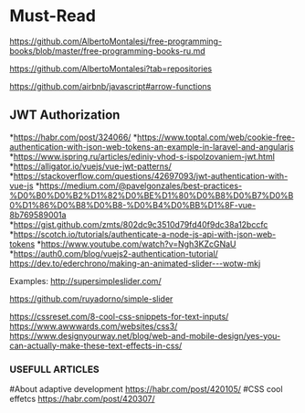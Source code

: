 # Must-Read

https://github.com/AlbertoMontalesi/free-programming-books/blob/master/free-programming-books-ru.md

https://github.com/AlbertoMontalesi?tab=repositories

https://github.com/airbnb/javascript#arrow-functions


## JWT Authorization

*https://habr.com/post/324066/
*https://www.toptal.com/web/cookie-free-authentication-with-json-web-tokens-an-example-in-laravel-and-angularjs
*https://www.ispring.ru/articles/ediniy-vhod-s-ispolzovaniem-jwt.html
*https://alligator.io/vuejs/vue-jwt-patterns/
*https://stackoverflow.com/questions/42697093/jwt-authentication-with-vue-js
*https://medium.com/@pavelgonzales/best-practices-%D0%B0%D0%B2%D1%82%D0%BE%D1%80%D0%B8%D0%B7%D0%B0%D1%86%D0%B8%D0%B8-%D0%B4%D0%BB%D1%8F-vue-8b769589001a
*https://gist.github.com/zmts/802dc9c3510d79fd40f9dc38a12bccfc
*https://scotch.io/tutorials/authenticate-a-node-js-api-with-json-web-tokens
*https://www.youtube.com/watch?v=Ngh3KZcGNaU
*https://auth0.com/blog/vuejs2-authentication-tutorial/
https://dev.to/ederchrono/making-an-animated-slider---wotw-mkj


Examples:
http://supersimpleslider.com/

https://github.com/ruyadorno/simple-slider

https://cssreset.com/8-cool-css-snippets-for-text-inputs/
https://www.awwwards.com/websites/css3/
https://www.designyourway.net/blog/web-and-mobile-design/yes-you-can-actually-make-these-text-effects-in-css/

### USEFULL ARTICLES 
#About adaptive development https://habr.com/post/420105/
#CSS cool effetcs https://habr.com/post/420307/
